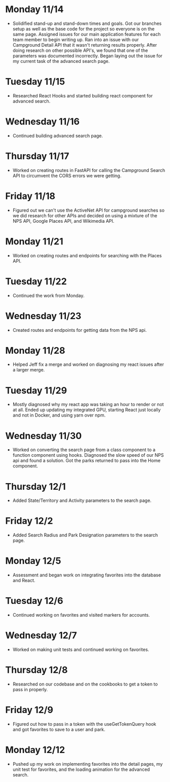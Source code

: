 # Monday 11/14

* Solidified stand-up and stand-down times and goals. Got our branches setup as well as the base code for the project so everyone is on the same page. Assigned issues for our main application features for each team member to begin writing up. Ran into an issue with our Campground Detail API that it wasn't returning results properly. After doing research on other possible API's, we found that one of the parameters was documented incorrectly. Began laying out the issue for my current task of the advanced search page.

# Tuesday 11/15

* Researched React Hooks and started building react component for advanced search.

# Wednesday 11/16

* Continued building advanced search page.

# Thursday 11/17

* Worked on creating routes in FastAPI for calling the Campground Search API to circumvent the CORS errors we were getting.

# Friday 11/18

* Figured out we can't use the ActiveNet API for campground searches so we did research for other APIs and decided on using a mixture of the NPS API, Google Places API, and Wikimedia API.

# Monday 11/21

* Worked on creating routes and endpoints for searching with the Places API.

# Tuesday 11/22

* Continued the work from Monday.

# Wednesday 11/23

* Created routes and endpoints for getting data from the NPS api.

# Monday 11/28

* Helped Jeff fix a merge and worked on diagnosing my react issues after a larger merge.

# Tuesday 11/29

* Mostly diagnosed why my react app was taking an hour to render or not at all. Ended up updating my integrated GPU, starting React just locally and not in Docker, and using yarn over npm.

# Wednesday 11/30

* Worked on converting the search page from a class component to a function component using hooks. Diagnosed the slow speed of our NPS api and found a solution. Got the parks returned to pass into the Home component.

# Thursday 12/1

* Added State/Territory and Activity parameters to the search page.

# Friday 12/2

* Added Search Radius and Park Designation parameters to the search page.

# Monday 12/5

* Assessment and began work on integrating favorites into the database and React.

# Tuesday 12/6

* Continued working on favorites and visited markers for accounts.

# Wednesday 12/7

* Worked on making unit tests and continued working on favorites.

# Thursday 12/8

* Researched on our codebase and on the cookbooks to get a token to pass in properly.

# Friday 12/9

* Figured out how to pass in a token with the useGetTokenQuery hook and got favorites to save to a user and park.

# Monday 12/12

* Pushed up my work on implementing favorites into the detail pages, my unit test for favorites, and the loading animation for the advanced search.
